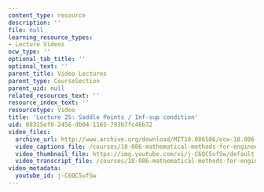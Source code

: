 ```yaml
---
content_type: resource
description: ''
file: null
learning_resource_types:
- Lecture Videos
ocw_type: ''
optional_tab_title: ''
optional_text: ''
parent_title: Video Lectures
parent_type: CourseSection
parent_uid: null
related_resources_text: ''
resource_index_text: ''
resourcetype: Video
title: 'Lecture 25: Saddle Points / Inf-sup condition'
uid: 08315ef0-2456-db04-1165-793b7fc46b72
video_files:
  archive_url: http://www.archive.org/download/MIT18.086S06/ocw-18.086-19apr2006-220k.mp4
  video_captions_file: /courses/18-086-mathematical-methods-for-engineers-ii-spring-2006/53861bdd4ae25264b68c39d25d54b914_j-C6QC5ufSw.vtt
  video_thumbnail_file: https://img.youtube.com/vi/j-C6QC5ufSw/default.jpg
  video_transcript_file: /courses/18-086-mathematical-methods-for-engineers-ii-spring-2006/d760a392617288ad8eff17dabe227c8c_j-C6QC5ufSw.pdf
video_metadata:
  youtube_id: j-C6QC5ufSw
---
```

